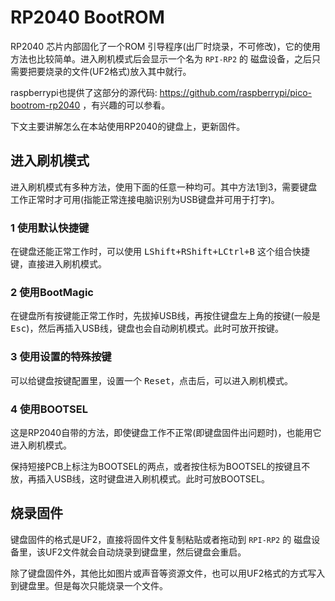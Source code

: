 # RP2040 BootROM

RP2040 芯片内部固化了一个ROM 引导程序(出厂时烧录，不可修改)，它的使用方法也比较简单。进入刷机模式后会显示一个名为 `RPI-RP2` 的 磁盘设备，之后只需要把要烧录的文件(UF2格式)放入其中就行。

raspberrypi也提供了这部分的源代码:  https://github.com/raspberrypi/pico-bootrom-rp2040 ，有兴趣的可以参看。

下文主要讲解怎么在本站使用RP2040的键盘上，更新固件。

## 进入刷机模式

进入刷机模式有多种方法，使用下面的任意一种均可。其中方法1到3，需要键盘工作正常时才可用(指能正常连接电脑识别为USB键盘并可用于打字)。

### 1 使用默认快捷键

在键盘还能正常工作时，可以使用 <kbd>LShift+RShift+LCtrl+B</kbd> 这个组合快捷键，直接进入刷机模式。

### 2 使用BootMagic

在键盘所有按键能正常工作时，先拔掉USB线，再按住键盘左上角的按键(一般是<kbd>Esc</kbd>)，然后再插入USB线，键盘也会自动刷机模式。此时可放开按键。

### 3 使用设置的特殊按键

可以给键盘按键配置里，设置一个 <kbd>Reset</kbd>，点击后，可以进入刷机模式。

### 4 使用BOOTSEL

这是RP2040自带的方法，即使键盘工作不正常(即键盘固件出问题时)，也能用它进入刷机模式。

保持短接PCB上标注为BOOTSEL的两点，或者按住标为BOOTSEL的按键且不放，再插入USB线，这时键盘进入刷机模式。此时可放BOOTSEL。

## 烧录固件

键盘固件的格式是UF2，直接将固件文件复制粘贴或者拖动到 `RPI-RP2` 的 磁盘设备里，该UF2文件就会自动烧录到键盘里，然后键盘会重启。

除了键盘固件外，其他比如图片或声音等资源文件，也可以用UF2格式的方式写入到键盘里。但是每次只能烧录一个文件。